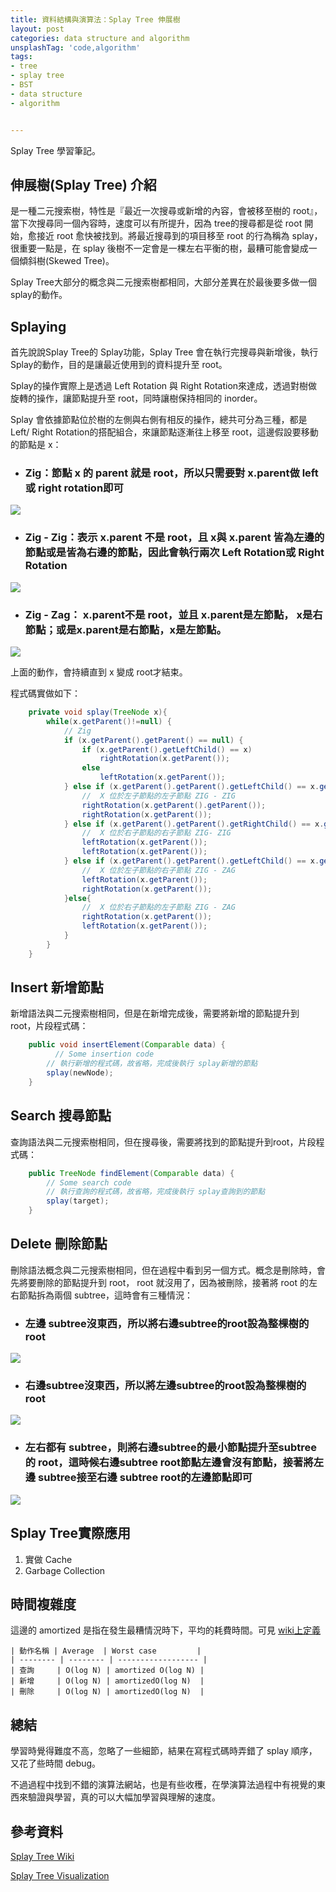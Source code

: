 ```yaml
---
title: 資料結構與演算法：Splay Tree 伸展樹
layout: post
categories: data structure and algorithm
unsplashTag: 'code,algorithm'
tags:
- tree
- splay tree
- BST
- data structure
- algorithm


---
```


Splay Tree 學習筆記。

<!--more-->
## 伸展樹(Splay Tree) 介紹

是一種二元搜索樹，特性是『最近一次搜尋或新增的內容，會被移至樹的 root』，當下次搜尋同一個內容時，速度可以有所提升，因為 tree的搜尋都是從 root 開始，愈接近 root 愈快被找到。將最近搜尋到的項目移至 root 的行為稱為 splay，很重要一點是，在 splay 後樹不一定會是一棵左右平衡的樹，最糟可能會變成一個傾斜樹(Skewed Tree)。

Splay Tree大部分的概念與二元搜索樹都相同，大部分差異在於最後要多做一個 splay的動作。

## Splaying

首先說說Splay Tree的 Splay功能，Splay Tree 會在執行完搜尋與新增後，執行Splay的動作，目的是讓最近使用到的資料提升至 root。

Splay的操作實際上是透過 Left Rotation 與 Right Rotation來達成，透過對樹做旋轉的操作，讓節點提升至 root，同時讓樹保持相同的 inorder。

Splay 會依據節點位於樹的左側與右側有相反的操作，總共可分為三種，都是Left/ Right Rotation的搭配組合，來讓節點逐漸往上移至 root，這邊假設要移動的節點是 x：

* ### Zig：節點 x 的 parent 就是 root，所以只需要對 x.parent做 left 或 right rotation即可

<img class="img-fluid" src="https://imgur.com/D8IA2Oc.png" />

* ### Zig - Zig：表示 x.parent 不是 root，且 x與 x.parent 皆為左邊的節點或是皆為右邊的節點，因此會執行兩次 Left Rotation或 Right Rotation

<img class="img-fluid" src="https://imgur.com/EeKDlWH.png"/>

* ### Zig - Zag： x.parent不是 root，並且 x.parent是左節點， x是右節點；或是x.parent是右節點，x是左節點。

<img class="img-fluid" src="https://imgur.com/rkUoHyW.png"/>

上面的動作，會持續直到 x 變成 root才結束。

程式碼實做如下：

```java
    private void splay(TreeNode x){
        while(x.getParent()!=null) {
            // Zig
            if (x.getParent().getParent() == null) {
                if (x.getParent().getLeftChild() == x)
                    rightRotation(x.getParent());
                else
                    leftRotation(x.getParent());
            } else if (x.getParent().getParent().getLeftChild() == x.getParent() && x.getParent().getLeftChild() == x) {
                //  X 位於左子節點的左子節點 ZIG - ZIG
                rightRotation(x.getParent().getParent());
                rightRotation(x.getParent());
            } else if (x.getParent().getParent().getRightChild() == x.getParent() && x.getParent().getRightChild() == x) {
                //  X 位於右子節點的右子節點 ZIG- ZIG
                leftRotation(x.getParent());
                leftRotation(x.getParent());
            } else if (x.getParent().getParent().getLeftChild() == x.getParent() && x.getParent().getRightChild() == x) {
                //  X 位於左子節點的右子節點 ZIG - ZAG
                leftRotation(x.getParent());
                rightRotation(x.getParent());
            }else{
                //  X 位於右子節點的左子節點 ZIG - ZAG
                rightRotation(x.getParent());
                leftRotation(x.getParent());
            }
        }
    }
```

## Insert 新增節點

新增語法與二元搜索樹相同，但是在新增完成後，需要將新增的節點提升到 root，片段程式碼：

```java
    public void insertElement(Comparable data) {
	      // Some insertion code
        // 執行新增的程式碼，故省略，完成後執行 splay新增的節點
        splay(newNode);
    }
```

## Search 搜尋節點

查詢語法與二元搜索樹相同，但在搜尋後，需要將找到的節點提升到root，片段程式碼：

```java
    public TreeNode findElement(Comparable data) {
        // Some search code
        // 執行查詢的程式碼，故省略，完成後執行 splay查詢到的節點
        splay(target);
    }
```

## Delete 刪除節點

刪除語法概念與二元搜索樹相同，但在過程中看到另一個方式。概念是刪除時，會先將要刪除的節點提升到 root， root 就沒用了，因為被刪除，接著將 root 的左右節點拆為兩個 subtree，這時會有三種情況：

* ### 左邊 subtree沒東西，所以將右邊subtree的root設為整棵樹的 root

<img class="img-fluid" src="https://imgur.com/uTLSIqY.png"/>

* ### 右邊subtree沒東西，所以將左邊subtree的root設為整棵樹的 root

<img class="img-fluid" src="https://imgur.com/CGfBj2z.png" />

* ### 左右都有 subtree，則將右邊subtree的最小節點提升至subtree的 root，這時候右邊subtree  root節點左邊會沒有節點，接著將左邊 subtree接至右邊 subtree root的左邊節點即可

<img class="img-fluid" src="https://imgur.com/GuFq0qO.png"/>

## Splay Tree實際應用

1. 實做 Cache
2. Garbage Collection

## 時間複雜度

這邊的 amortized 是指在發生最糟情況時下，平均的耗費時間。可見 [wiki上定義](https://zh.wikipedia.org/wiki/%E5%B9%B3%E6%91%8A%E5%88%86%E6%9E%90)

```
| 動作名稱 | Average  | Worst case         |
| -------- | -------- | ------------------ |
| 查詢     | O(log N) | amortized O(log N) |
| 新增     | O(log N) | amortizedO(log N)  |
| 刪除     | O(log N) | amortizedO(log N)  |
```

## 總結

學習時覺得難度不高，忽略了一些細節，結果在寫程式碼時弄錯了 splay 順序，又花了些時間 debug。

不過過程中找到不錯的演算法網站，也是有些收穫，在學演算法過程中有視覺的東西來驗證與學習，真的可以大幅加學習與理解的速度。

## 參考資料

[Splay Tree Wiki](https://en.wikipedia.org/wiki/Splay_tree)

[Splay Tree Visualization](https://www.cs.usfca.edu/~galles/visualization/SplayTree.html)

